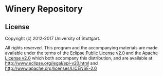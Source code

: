 # Winery Repository

## License

Copyright (c) 2012-2017 University of Stuttgart.

All rights reserved. This program and the accompanying materials
are made available under the terms of the [Eclipse Public License v2.0]
and the [Apache License v2.0] which both accompany this distribution,
and are available at http://www.eclipse.org/legal/epl-v20.html
and http://www.apache.org/licenses/LICENSE-2.0

 [Apache License v2.0]: http://www.apache.org/licenses/LICENSE-2.0.html
 [Eclipse Public License v2.0]: http://www.eclipse.org/legal/epl-v20.html
 [RequireJS]: http://requirejs.org/
